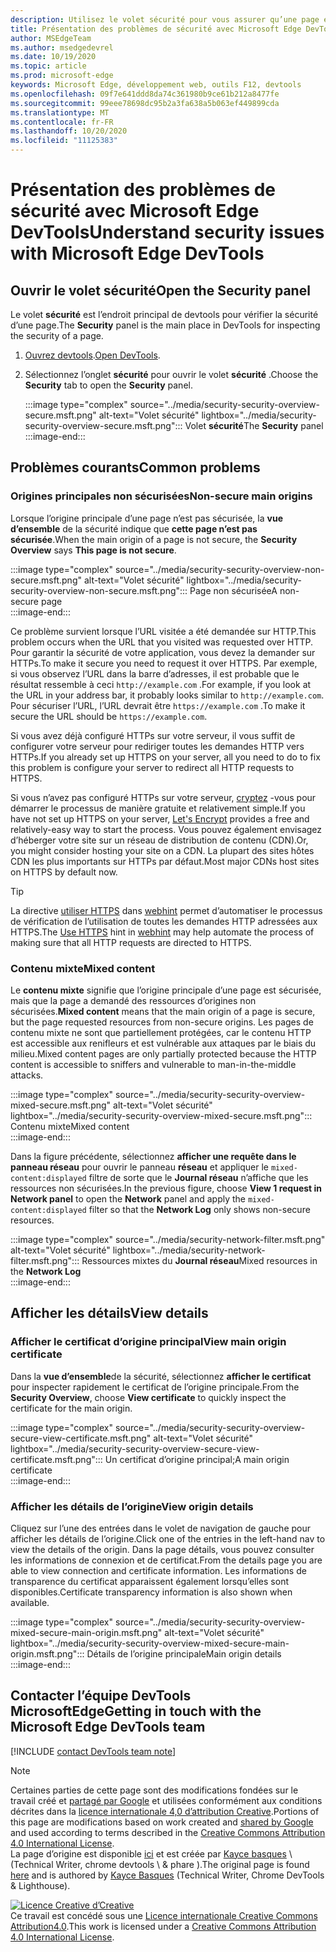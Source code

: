 ```yaml
---
description: Utilisez le volet sécurité pour vous assurer qu’une page est entièrement protégée par HTTPs.
title: Présentation des problèmes de sécurité avec Microsoft Edge DevTools
author: MSEdgeTeam
ms.author: msedgedevrel
ms.date: 10/19/2020
ms.topic: article
ms.prod: microsoft-edge
keywords: Microsoft Edge, développement web, outils F12, devtools
ms.openlocfilehash: 09f7e641ddd8da74c361980b9ce61b212a8477fe
ms.sourcegitcommit: 99eee78698dc95b2a3fa638a5b063ef449899cda
ms.translationtype: MT
ms.contentlocale: fr-FR
ms.lasthandoff: 10/20/2020
ms.locfileid: "11125383"
---
```

<!-- Copyright Kayce Basques 

   Licensed under the Apache License, Version 2.0 (the "License");
   you may not use this file except in compliance with the License.
   You may obtain a copy of the License at

       https://www.apache.org/licenses/LICENSE-2.0

   Unless required by applicable law or agreed to in writing, software
   distributed under the License is distributed on an "AS IS" BASIS,
   WITHOUT WARRANTIES OR CONDITIONS OF ANY KIND, either express or implied.
   See the License for the specific language governing permissions and
   limitations under the License.  -->  

# <span data-ttu-id="b324e-104">Présentation des problèmes de sécurité avec Microsoft Edge DevTools</span><span class="sxs-lookup"><span data-stu-id="b324e-104">Understand security issues with Microsoft Edge DevTools</span></span>  

  

<!--Use the **Security** Panel in [Microsoft Edge DevTools][MicrosoftEdgeDevTools] to make sure HTTPS is properly implemented on a page.  See **Why HTTPS Matters** to learn why every website should be protected with HTTPS, even sites that do not handle sensitive user data.  -->  

<!--todo: add section when why-https is available -->  

## <span data-ttu-id="b324e-105">Ouvrir le volet sécurité</span><span class="sxs-lookup"><span data-stu-id="b324e-105">Open the Security panel</span></span>  

<span data-ttu-id="b324e-106">Le volet **sécurité** est l’endroit principal de devtools pour vérifier la sécurité d’une page.</span><span class="sxs-lookup"><span data-stu-id="b324e-106">The **Security** panel is the main place in DevTools for inspecting the security of a page.</span></span>  

1.  <span data-ttu-id="b324e-107">[Ouvrez devtools][DevToolsOpen].</span><span class="sxs-lookup"><span data-stu-id="b324e-107">[Open DevTools][DevToolsOpen].</span></span>  
1.  <span data-ttu-id="b324e-108">Sélectionnez l’onglet **sécurité** pour ouvrir le volet **sécurité** .</span><span class="sxs-lookup"><span data-stu-id="b324e-108">Choose the **Security** tab to open the **Security** panel.</span></span>  
    
    :::image type="complex" source="../media/security-security-overview-secure.msft.png" alt-text="Volet sécurité" lightbox="../media/security-security-overview-secure.msft.png":::
       <span data-ttu-id="b324e-110">Volet **sécurité**</span><span class="sxs-lookup"><span data-stu-id="b324e-110">The **Security** panel</span></span>  
    :::image-end:::  
    
## <span data-ttu-id="b324e-111">Problèmes courants</span><span class="sxs-lookup"><span data-stu-id="b324e-111">Common problems</span></span>  

### <span data-ttu-id="b324e-112">Origines principales non sécurisées</span><span class="sxs-lookup"><span data-stu-id="b324e-112">Non-secure main origins</span></span>  

<span data-ttu-id="b324e-113">Lorsque l’origine principale d’une page n’est pas sécurisée, la **vue d’ensemble** de la sécurité indique que **cette page n’est pas sécurisée**.</span><span class="sxs-lookup"><span data-stu-id="b324e-113">When the main origin of a page is not secure, the **Security Overview** says **This page is not secure**.</span></span>  

:::image type="complex" source="../media/security-security-overview-non-secure.msft.png" alt-text="Volet sécurité" lightbox="../media/security-security-overview-non-secure.msft.png":::
   <span data-ttu-id="b324e-115">Page non sécurisée</span><span class="sxs-lookup"><span data-stu-id="b324e-115">A non-secure page</span></span>  
:::image-end:::  

<span data-ttu-id="b324e-116">Ce problème survient lorsque l’URL visitée a été demandée sur HTTP.</span><span class="sxs-lookup"><span data-stu-id="b324e-116">This problem occurs when the URL that you visited was requested over HTTP.</span></span>  <span data-ttu-id="b324e-117">Pour garantir la sécurité de votre application, vous devez la demander sur HTTPs.</span><span class="sxs-lookup"><span data-stu-id="b324e-117">To make it secure you need to request it over HTTPS.</span></span>  <span data-ttu-id="b324e-118">Par exemple, si vous observez l’URL dans la barre d’adresses, il est probable que le résultat ressemble à ceci `http://example.com` .</span><span class="sxs-lookup"><span data-stu-id="b324e-118">For example, if you look at the URL in your address bar, it probably looks similar to `http://example.com`.</span></span>  <span data-ttu-id="b324e-119">Pour sécuriser l’URL, l’URL devrait être `https://example.com` .</span><span class="sxs-lookup"><span data-stu-id="b324e-119">To make it secure the URL should be `https://example.com`.</span></span>  

<span data-ttu-id="b324e-120">Si vous avez déjà configuré HTTPs sur votre serveur, il vous suffit de configurer votre serveur pour rediriger toutes les demandes HTTP vers HTTPs.</span><span class="sxs-lookup"><span data-stu-id="b324e-120">If you already set up HTTPS on your server, all you need to do to fix this problem is configure your server to redirect all HTTP requests to HTTPS.</span></span>  

<span data-ttu-id="b324e-121">Si vous n’avez pas configuré HTTPs sur votre serveur, [cryptez][LetsEncrypt] -vous pour démarrer le processus de manière gratuite et relativement simple.</span><span class="sxs-lookup"><span data-stu-id="b324e-121">If you have not set up HTTPS on your server, [Let's Encrypt][LetsEncrypt] provides a free and relatively-easy way to start the process.</span></span>  <span data-ttu-id="b324e-122">Vous pouvez également envisagez d’héberger votre site sur un réseau de distribution de contenu (CDN).</span><span class="sxs-lookup"><span data-stu-id="b324e-122">Or, you might consider hosting your site on a CDN.</span></span>  <span data-ttu-id="b324e-123">La plupart des sites hôtes CDN les plus importants sur HTTPs par défaut.</span><span class="sxs-lookup"><span data-stu-id="b324e-123">Most major CDNs host sites on HTTPS by default now.</span></span>  

> [!TIP]
> <span data-ttu-id="b324e-124">La directive [utiliser HTTPS][WebhintUseHttps] dans [webhint][Webhint] permet d’automatiser le processus de vérification de l’utilisation de toutes les demandes HTTP adressées aux HTTPS.</span><span class="sxs-lookup"><span data-stu-id="b324e-124">The [Use HTTPS][WebhintUseHttps] hint in [webhint][Webhint] may help automate the process of making sure that all HTTP requests are directed to HTTPS.</span></span>  

### <span data-ttu-id="b324e-125">Contenu mixte</span><span class="sxs-lookup"><span data-stu-id="b324e-125">Mixed content</span></span>  

<span data-ttu-id="b324e-126">Le **contenu mixte** signifie que l’origine principale d’une page est sécurisée, mais que la page a demandé des ressources d’origines non sécurisées.</span><span class="sxs-lookup"><span data-stu-id="b324e-126">**Mixed content** means that the main origin of a page is secure, but the page requested resources from non-secure origins.</span></span>  <span data-ttu-id="b324e-127">Les pages de contenu mixte ne sont que partiellement protégées, car le contenu HTTP est accessible aux renifleurs et est vulnérable aux attaques par le biais du milieu.</span><span class="sxs-lookup"><span data-stu-id="b324e-127">Mixed content pages are only partially protected because the HTTP content is accessible to sniffers and vulnerable to man-in-the-middle attacks.</span></span>  

:::image type="complex" source="../media/security-security-overview-mixed-secure.msft.png" alt-text="Volet sécurité" lightbox="../media/security-security-overview-mixed-secure.msft.png":::
   <span data-ttu-id="b324e-129">Contenu mixte</span><span class="sxs-lookup"><span data-stu-id="b324e-129">Mixed content</span></span>  
:::image-end:::  

<span data-ttu-id="b324e-130">Dans la figure précédente, sélectionnez **afficher une requête dans le panneau réseau** pour ouvrir le panneau **réseau** et appliquer le `mixed-content:displayed` filtre de sorte que le **Journal réseau** n’affiche que les ressources non sécurisées.</span><span class="sxs-lookup"><span data-stu-id="b324e-130">In the previous figure, choose **View 1 request in Network panel** to open the **Network** panel and apply the `mixed-content:displayed` filter so that the **Network Log** only shows non-secure resources.</span></span>  

:::image type="complex" source="../media/security-network-filter.msft.png" alt-text="Volet sécurité" lightbox="../media/security-network-filter.msft.png":::
   <span data-ttu-id="b324e-132">Ressources mixtes du **Journal réseau**</span><span class="sxs-lookup"><span data-stu-id="b324e-132">Mixed resources in the **Network Log**</span></span>  
:::image-end:::  

## <span data-ttu-id="b324e-133">Afficher les détails</span><span class="sxs-lookup"><span data-stu-id="b324e-133">View details</span></span>  

### <span data-ttu-id="b324e-134">Afficher le certificat d’origine principal</span><span class="sxs-lookup"><span data-stu-id="b324e-134">View main origin certificate</span></span>  

<span data-ttu-id="b324e-135">Dans la **vue d’ensemble**de la sécurité, sélectionnez **afficher le certificat** pour inspecter rapidement le certificat de l’origine principale.</span><span class="sxs-lookup"><span data-stu-id="b324e-135">From the **Security Overview**, choose **View certificate** to quickly inspect the certificate for the main origin.</span></span>  

:::image type="complex" source="../media/security-security-overview-secure-view-certificate.msft.png" alt-text="Volet sécurité" lightbox="../media/security-security-overview-secure-view-certificate.msft.png":::
   <span data-ttu-id="b324e-137">Un certificat d’origine principal;</span><span class="sxs-lookup"><span data-stu-id="b324e-137">A main origin certificate</span></span>  
:::image-end:::  

### <span data-ttu-id="b324e-138">Afficher les détails de l’origine</span><span class="sxs-lookup"><span data-stu-id="b324e-138">View origin details</span></span>  

<span data-ttu-id="b324e-139">Cliquez sur l’une des entrées dans le volet de navigation de gauche pour afficher les détails de l’origine.</span><span class="sxs-lookup"><span data-stu-id="b324e-139">Click one of the entries in the left-hand nav to view the details of the origin.</span></span>  <span data-ttu-id="b324e-140">Dans la page détails, vous pouvez consulter les informations de connexion et de certificat.</span><span class="sxs-lookup"><span data-stu-id="b324e-140">From the details page you are able to view connection and certificate information.</span></span>  <span data-ttu-id="b324e-141">Les informations de transparence du certificat apparaissent également lorsqu’elles sont disponibles.</span><span class="sxs-lookup"><span data-stu-id="b324e-141">Certificate transparency information is also shown when available.</span></span>  

:::image type="complex" source="../media/security-security-overview-mixed-secure-main-origin.msft.png" alt-text="Volet sécurité" lightbox="../media/security-security-overview-mixed-secure-main-origin.msft.png":::
   <span data-ttu-id="b324e-143">Détails de l’origine principale</span><span class="sxs-lookup"><span data-stu-id="b324e-143">Main origin details</span></span>  
:::image-end:::  

## <span data-ttu-id="b324e-144">Contacter l’équipe DevTools MicrosoftEdge</span><span class="sxs-lookup"><span data-stu-id="b324e-144">Getting in touch with the Microsoft Edge DevTools team</span></span>  

[!INCLUDE [contact DevTools team note](../includes/contact-devtools-team-note.md)]  

<!-- links -->  

[MicrosoftEdgeDevTools]: ../../devtools-guide-chromium.md "Outils de développement Microsoft Edge (chrome) | Documents Microsoft"  
[DevToolsOpen]: ../open.md "Ouvrez Microsoft Edge DevTools | Documents Microsoft"  
[LetsEncrypt]: https://letsencrypt.org "Utiliser des certificats SSL/TLS sans cryptage"  

[Webhint]: https://webhint.io "Astuce"  
[WebhintUseHttps]: https://webhint.io/docs/user-guide/hints/hint-https-only "Utiliser HTTPs | documentation webhint"  

<!--[mixed]: /web/fundamentals/security/prevent-mixed-content/what-is-mixed-content ""  -->

> [!NOTE]
> <span data-ttu-id="b324e-150">Certaines parties de cette page sont des modifications fondées sur le travail créé et [partagé par Google][GoogleSitePolicies] et utilisées conformément aux conditions décrites dans la [licence internationale 4,0 d’attribution Creative][CCA4IL].</span><span class="sxs-lookup"><span data-stu-id="b324e-150">Portions of this page are modifications based on work created and [shared by Google][GoogleSitePolicies] and used according to terms described in the [Creative Commons Attribution 4.0 International License][CCA4IL].</span></span>  
> <span data-ttu-id="b324e-151">La page d’origine est disponible [ici](https://developers.google.com/web/tools/chrome-devtools/security/index) et est créée par [Kayce basques][KayceBasques] \ (Technical Writer, chrome devtools \ & phare \).</span><span class="sxs-lookup"><span data-stu-id="b324e-151">The original page is found [here](https://developers.google.com/web/tools/chrome-devtools/security/index) and is authored by [Kayce Basques][KayceBasques] \(Technical Writer, Chrome DevTools \& Lighthouse\).</span></span>  

[![Licence Creative d’Creative][CCby4Image]][CCA4IL]  
<span data-ttu-id="b324e-153">Ce travail est concédé sous une [Licence internationale Creative Commons Attribution4.0][CCA4IL].</span><span class="sxs-lookup"><span data-stu-id="b324e-153">This work is licensed under a [Creative Commons Attribution 4.0 International License][CCA4IL].</span></span>  

[CCA4IL]: https://creativecommons.org/licenses/by/4.0  
[CCby4Image]: https://i.creativecommons.org/l/by/4.0/88x31.png  
[GoogleSitePolicies]: https://developers.google.com/terms/site-policies  
[KayceBasques]: https://developers.google.com/web/resources/contributors/kaycebasques  
